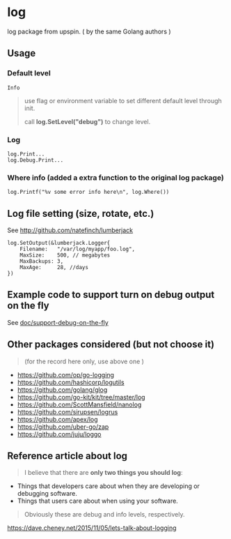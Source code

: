 # log

log package from upspin. ( by the same Golang authors )

## Usage

### Default level

`Info`
> use flag or environment variable to set different default level through init.
> 
> call **log.SetLevel("debug")** to change level.

### Log

```
log.Print...
log.Debug.Print...
```

### Where info (added a extra function to the original log package)

```
log.Printf("%v some error info here\n", log.Where())
```

## Log file setting (size, rotate, etc.)

See http://github.com/natefinch/lumberjack

```
log.SetOutput(&lumberjack.Logger{
    Filename:   "/var/log/myapp/foo.log",
    MaxSize:    500, // megabytes
    MaxBackups: 3,
    MaxAge:     28, //days
})
```

## Example code to support turn on debug output on the fly

See [doc/support-debug-on-the-fly](doc/support-debug-on-the-fly.go)

## Other packages considered (but not choose it) 
> (for the record here only, use above one )
* https://github.com/op/go-logging
* https://github.com/hashicorp/logutils
* https://github.com/golang/glog
* https://github.com/go-kit/kit/tree/master/log
* https://github.com/ScottMansfield/nanolog
* https://github.com/sirupsen/logrus
* https://github.com/apex/log
* https://github.com/uber-go/zap
* https://github.com/juju/loggo

## Reference article about log

> I believe that there are **only two things you should log**:
> 
* Things that developers care about when they are developing or debugging software.
* Things that users care about when using your software.
 
> Obviously these are debug and info levels, respectively.

https://dave.cheney.net/2015/11/05/lets-talk-about-logging